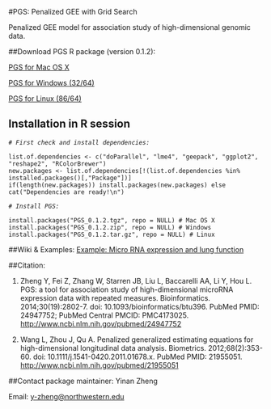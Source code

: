 #PGS: Penalized GEE with Grid Search

Penalized GEE model for association study of high-dimensional genomic data. 

##Download PGS R package (version 0.1.2):

[PGS for Mac OS X](https://github.com/YinanZheng/PGS/releases/download/PGS_0.1.2/PGS_0.1.2.tgz)

[PGS for Windows (32/64)](https://github.com/YinanZheng/PGS/releases/download/PGS_0.1.2/PGS_0.1.2.zip)

[PGS for Linux (86/64)](https://github.com/YinanZheng/PGS/releases/download/PGS_0.1.2/PGS_0.1.2.tar.gz)

## Installation in R session

_`# First check and install dependencies:`_

    list.of.dependencies <- c("doParallel", "lme4", "geepack", "ggplot2", "reshape2", "RColorBrewer")
    new.packages <- list.of.dependencies[!(list.of.dependencies %in% installed.packages()[,"Package"])]
    if(length(new.packages)) install.packages(new.packages) else cat("Dependencies are ready!\n")
    
_`# Install PGS:`_

    install.packages("PGS_0.1.2.tgz", repo = NULL) # Mac OS X
    install.packages("PGS_0.1.2.zip", repo = NULL) # Windows
    install.packages("PGS_0.1.2.tar.gz", repo = NULL) # Linux

##Wiki & Examples:
[Example: Micro RNA expression and lung function](https://github.com/YinanZheng/PGS/wiki)

##Citation:
1.	Zheng Y, Fei Z, Zhang W, Starren JB, Liu L, Baccarelli AA, Li Y, Hou L. PGS: a tool for association study of high-dimensional microRNA expression data with repeated measures. Bioinformatics. 2014;30(19):2802-7. doi: 10.1093/bioinformatics/btu396. PubMed PMID: 24947752; PubMed Central PMCID: PMC4173025. http://www.ncbi.nlm.nih.gov/pubmed/24947752

2.	Wang L, Zhou J, Qu A. Penalized generalized estimating equations for high-dimensional longitudinal data analysis. Biometrics. 2012;68(2):353-60. doi: 10.1111/j.1541-0420.2011.01678.x. PubMed PMID: 21955051. http://www.ncbi.nlm.nih.gov/pubmed/21955051

##Contact package maintainer:
Yinan Zheng 

Email: y-zheng@northwestern.edu



